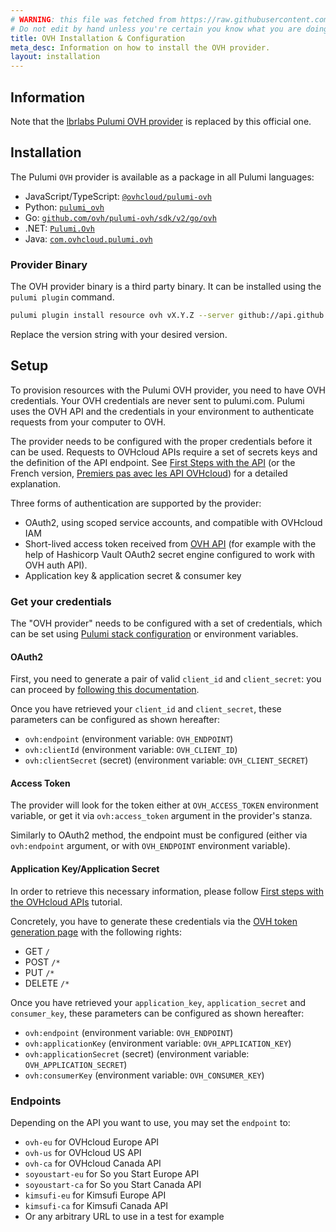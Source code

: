 ```yaml
---
# WARNING: this file was fetched from https://raw.githubusercontent.com/ovh/pulumi-ovh/v2.2.3/docs/installation-configuration.md
# Do not edit by hand unless you're certain you know what you are doing!
title: OVH Installation & Configuration
meta_desc: Information on how to install the OVH provider.
layout: installation
---
```


## Information

Note that the [lbrlabs Pulumi OVH provider](https://github.com/lbrlabs/pulumi-ovh) is replaced by this official one.

## Installation

The Pulumi `OVH` provider is available as a package in all Pulumi languages:

* JavaScript/TypeScript: [`@ovhcloud/pulumi-ovh`](https://www.npmjs.com/package/@ovhcloud/pulumi-ovh)
* Python: [`pulumi_ovh`](https://pypi.org/project/pulumi-ovh/)
* Go: [`github.com/ovh/pulumi-ovh/sdk/v2/go/ovh`](https://pkg.go.dev/github.com/ovh/pulumi-ovh/sdk/v2)
* .NET: [`Pulumi.Ovh`](https://www.nuget.org/packages/Pulumi.Ovh)
* Java: [`com.ovhcloud.pulumi.ovh`](https://s01.oss.sonatype.org/#nexus-search;quick~com.ovhcloud.pulumi.ovh)

### Provider Binary

The OVH provider binary is a third party binary. It can be installed using the `pulumi plugin` command.

```bash
pulumi plugin install resource ovh vX.Y.Z --server github://api.github.com/ovh/pulumi-ovh
```

Replace the version string with your desired version.

## Setup

To provision resources with the Pulumi OVH provider, you need to have OVH credentials.
Your OVH credentials are never sent to pulumi.com. Pulumi uses the OVH API and the credentials in your environment to authenticate requests from your computer to OVH.

The provider needs to be configured with the proper credentials before it can be used. Requests to OVHcloud APIs require a set of secrets keys and the definition of the API endpoint. See [First Steps with the API](https://docs.ovh.com/gb/en/customer/first-steps-with-ovh-api/) (or the French version, [Premiers pas avec les API OVHcloud](https://docs.ovh.com/fr/api/api-premiers-pas/)) for a detailed explanation.

Three forms of authentication are supported by the provider:

* OAuth2, using scoped service accounts, and compatible with OVHcloud IAM
* Short-lived access token received from [OVH API](https://support.us.ovhcloud.com/hc/en-us/articles/19901571606547-Using-Service-Accounts-to-Connect-to-OVHcloud-APIs) (for example with the help of Hashicorp Vault OAuth2 secret engine configured to work with OVH auth API).
* Application key & application secret & consumer key

### Get your credentials

The "OVH provider" needs to be configured with a set of credentials, which can be set using
[Pulumi stack configuration](https://www.pulumi.com/docs/concepts/config/) or environment variables.

#### OAuth2

First, you need to generate a pair of valid `client_id` and `client_secret`: you can proceed by [following this documentation](https://help.ovhcloud.com/csm/en-manage-service-account?id=kb_article_view&sysparm_article=KB0059343).

Once you have retrieved your `client_id` and `client_secret`, these parameters can be configured as shown hereafter:

* `ovh:endpoint` (environment variable: `OVH_ENDPOINT`)
* `ovh:clientId` (environment variable: `OVH_CLIENT_ID`)
* `ovh:clientSecret` (secret) (environment variable: `OVH_CLIENT_SECRET`)

#### Access Token

The provider will look for the token either at `OVH_ACCESS_TOKEN` environment variable, or get it via `ovh:access_token` argument in the provider's stanza.

Similarly to OAuth2 method, the endpoint must be configured (either via `ovh:endpoint` argument, or with `OVH_ENDPOINT` environment variable).

#### Application Key/Application Secret

In order to retrieve this necessary information, please follow [First steps with the OVHcloud APIs](https://docs.ovh.com/gb/en/customer/first-steps-with-ovh-api/) tutorial.

Concretely, you have to generate these credentials via the [OVH token generation page](https://api.ovh.com/createToken/?GET=/*&POST=/*&PUT=/*&DELETE=/*) with the following rights:

* GET `/`
* POST `/*`
* PUT `/*`
* DELETE `/*`

Once you have retrieved your `application_key`, `application_secret` and `consumer_key`, these parameters can be configured as shown hereafter:

* `ovh:endpoint` (environment variable: `OVH_ENDPOINT`)
* `ovh:applicationKey` (environment variable: `OVH_APPLICATION_KEY`)
* `ovh:applicationSecret` (secret) (environment variable: `OVH_APPLICATION_SECRET`)
* `ovh:consumerKey` (environment variable: `OVH_CONSUMER_KEY`)

### Endpoints

Depending on the API you want to use, you may set the `endpoint` to:

* `ovh-eu` for OVHcloud Europe API
* `ovh-us` for OVHcloud US API
* `ovh-ca` for OVHcloud Canada API
* `soyoustart-eu` for So you Start Europe API
* `soyoustart-ca` for So you Start Canada API
* `kimsufi-eu` for Kimsufi Europe API
* `kimsufi-ca` for Kimsufi Canada API
* Or any arbitrary URL to use in a test for example

